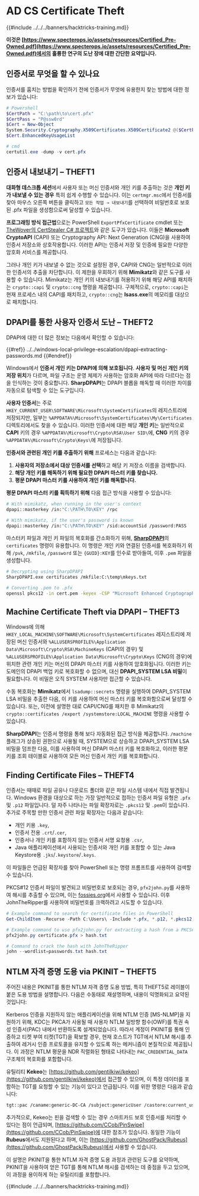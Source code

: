 # AD CS Certificate Theft

{{#include ../../../banners/hacktricks-training.md}}

**이것은 [https://www.specterops.io/assets/resources/Certified_Pre-Owned.pdf](https://www.specterops.io/assets/resources/Certified_Pre-Owned.pdf)에서의 훌륭한 연구의 도난 장에 대한 간단한 요약입니다.**

## 인증서로 무엇을 할 수 있나요

인증서를 훔치는 방법을 확인하기 전에 인증서가 무엇에 유용한지 찾는 방법에 대한 정보가 있습니다:
```powershell
# Powershell
$CertPath = "C:\path\to\cert.pfx"
$CertPass = "P@ssw0rd"
$Cert = New-Object
System.Security.Cryptography.X509Certificates.X509Certificate2 @($CertPath, $CertPass)
$Cert.EnhancedKeyUsageList

# cmd
certutil.exe -dump -v cert.pfx
```
## 인증서 내보내기 – THEFT1

**대화형 데스크톱 세션**에서 사용자 또는 머신 인증서와 개인 키를 추출하는 것은 **개인 키가 내보낼 수 있는 경우** 특히 쉽게 수행할 수 있습니다. 이는 `certmgr.msc`에서 인증서를 찾아 마우스 오른쪽 버튼을 클릭하고 `모든 작업 → 내보내기`를 선택하여 비밀번호로 보호된 .pfx 파일을 생성함으로써 달성할 수 있습니다.

**프로그래밍 방식 접근법**으로는 PowerShell `ExportPfxCertificate` cmdlet 또는 [TheWover의 CertStealer C# 프로젝트](https://github.com/TheWover/CertStealer)와 같은 도구가 있습니다. 이들은 **Microsoft CryptoAPI** (CAPI) 또는 Cryptography API: Next Generation (CNG)을 사용하여 인증서 저장소와 상호작용합니다. 이러한 API는 인증서 저장 및 인증에 필요한 다양한 암호화 서비스를 제공합니다.

그러나 개인 키가 내보낼 수 없는 것으로 설정된 경우, CAPI와 CNG는 일반적으로 이러한 인증서의 추출을 차단합니다. 이 제한을 우회하기 위해 **Mimikatz**와 같은 도구를 사용할 수 있습니다. Mimikatz는 개인 키의 내보내기를 허용하기 위해 해당 API를 패치하는 `crypto::capi` 및 `crypto::cng` 명령을 제공합니다. 구체적으로, `crypto::capi`는 현재 프로세스 내의 CAPI를 패치하고, `crypto::cng`는 **lsass.exe**의 메모리를 대상으로 패치합니다.

## DPAPI를 통한 사용자 인증서 도난 – THEFT2

DPAPI에 대한 더 많은 정보는 다음에서 확인할 수 있습니다:

{{#ref}}
../../windows-local-privilege-escalation/dpapi-extracting-passwords.md
{{#endref}}

Windows에서 **인증서 개인 키는 DPAPI에 의해 보호됩니다**. **사용자 및 머신 개인 키의 저장 위치**가 다르며, 파일 구조는 운영 체제가 사용하는 암호화 API에 따라 다르다는 점을 인식하는 것이 중요합니다. **SharpDPAPI**는 DPAPI 블롭을 해독할 때 이러한 차이를 자동으로 탐색할 수 있는 도구입니다.

**사용자 인증서**는 주로 `HKEY_CURRENT_USER\SOFTWARE\Microsoft\SystemCertificates`의 레지스트리에 저장되지만, 일부는 `%APPDATA%\Microsoft\SystemCertificates\My\Certificates` 디렉토리에서도 찾을 수 있습니다. 이러한 인증서에 대한 해당 **개인 키**는 일반적으로 **CAPI** 키의 경우 `%APPDATA%\Microsoft\Crypto\RSA\User SID\`에, **CNG** 키의 경우 `%APPDATA%\Microsoft\Crypto\Keys\`에 저장됩니다.

**인증서와 관련된 개인 키를 추출하기 위해** 프로세스는 다음과 같습니다:

1. **사용자의 저장소에서 대상 인증서를 선택**하고 해당 키 저장소 이름을 검색합니다.
2. **해당 개인 키를 해독하기 위해 필요한 DPAPI 마스터 키를 찾습니다.**
3. **평문 DPAPI 마스터 키를 사용하여 개인 키를 해독합니다.**

**평문 DPAPI 마스터 키를 획득하기 위해** 다음 접근 방식을 사용할 수 있습니다:
```bash
# With mimikatz, when running in the user's context
dpapi::masterkey /in:"C:\PATH\TO\KEY" /rpc

# With mimikatz, if the user's password is known
dpapi::masterkey /in:"C:\PATH\TO\KEY" /sid:accountSid /password:PASS
```
마스터키 파일과 개인 키 파일의 복호화를 간소화하기 위해, [**SharpDPAPI**](https://github.com/GhostPack/SharpDPAPI)의 `certificates` 명령이 유용합니다. 이 명령은 개인 키와 연결된 인증서를 복호화하기 위해 `/pvk`, `/mkfile`, `/password` 또는 `{GUID}:KEY`를 인수로 받아들여, 이후 `.pem` 파일을 생성합니다.
```bash
# Decrypting using SharpDPAPI
SharpDPAPI.exe certificates /mkfile:C:\temp\mkeys.txt

# Converting .pem to .pfx
openssl pkcs12 -in cert.pem -keyex -CSP "Microsoft Enhanced Cryptographic Provider v1.0" -export -out cert.pfx
```
## Machine Certificate Theft via DPAPI – THEFT3

Windows에 의해 `HKEY_LOCAL_MACHINE\SOFTWARE\Microsoft\SystemCertificates` 레지스트리에 저장된 머신 인증서와 `%ALLUSERSPROFILE%\Application Data\Microsoft\Crypto\RSA\MachineKeys` (CAPI의 경우) 및 `%ALLUSERSPROFILE%\Application Data\Microsoft\Crypto\Keys` (CNG의 경우)에 위치한 관련 개인 키는 머신의 DPAPI 마스터 키를 사용하여 암호화됩니다. 이러한 키는 도메인의 DPAPI 백업 키로 복호화할 수 없으며, 대신 **DPAPI_SYSTEM LSA 비밀**이 필요합니다. 이 비밀은 오직 SYSTEM 사용자만 접근할 수 있습니다.

수동 복호화는 **Mimikatz**에서 `lsadump::secrets` 명령을 실행하여 DPAPI_SYSTEM LSA 비밀을 추출한 다음, 이 키를 사용하여 머신 마스터 키를 복호화함으로써 달성할 수 있습니다. 또는, 이전에 설명한 대로 CAPI/CNG를 패치한 후 Mimikatz의 `crypto::certificates /export /systemstore:LOCAL_MACHINE` 명령을 사용할 수 있습니다.

**SharpDPAPI**는 인증서 명령을 통해 보다 자동화된 접근 방식을 제공합니다. `/machine` 플래그가 상승된 권한으로 사용될 때, SYSTEM으로 상승하고 DPAPI_SYSTEM LSA 비밀을 덤프한 다음, 이를 사용하여 머신 DPAPI 마스터 키를 복호화하고, 이러한 평문 키를 조회 테이블로 사용하여 모든 머신 인증서 개인 키를 복호화합니다.

## Finding Certificate Files – THEFT4

인증서는 때때로 파일 공유나 다운로드 폴더와 같은 파일 시스템 내에서 직접 발견됩니다. Windows 환경을 대상으로 하는 가장 일반적으로 접하는 인증서 파일 유형은 `.pfx` 및 `.p12` 파일입니다. 덜 자주 나타나는 파일 확장자로는 `.pkcs12` 및 `.pem`이 있습니다. 추가로 주목할 만한 인증서 관련 파일 확장자는 다음과 같습니다:

- 개인 키용 `.key`,
- 인증서 전용 `.crt`/`.cer`,
- 인증서나 개인 키를 포함하지 않는 인증서 서명 요청용 `.csr`,
- Java 애플리케이션에서 사용되는 인증서와 개인 키를 포함할 수 있는 Java Keystore용 `.jks`/`.keystore`/`.keys`.

이 파일들은 언급된 확장자를 찾아 PowerShell 또는 명령 프롬프트를 사용하여 검색할 수 있습니다.

PKCS#12 인증서 파일이 발견되고 비밀번호로 보호되는 경우, `pfx2john.py`를 사용하여 해시를 추출할 수 있으며, 이는 [fossies.org](https://fossies.org/dox/john-1.9.0-jumbo-1/pfx2john_8py_source.html)에서 사용할 수 있습니다. 이후 JohnTheRipper를 사용하여 비밀번호를 크랙하려고 시도할 수 있습니다.
```powershell
# Example command to search for certificate files in PowerShell
Get-ChildItem -Recurse -Path C:\Users\ -Include *.pfx, *.p12, *.pkcs12, *.pem, *.key, *.crt, *.cer, *.csr, *.jks, *.keystore, *.keys

# Example command to use pfx2john.py for extracting a hash from a PKCS#12 file
pfx2john.py certificate.pfx > hash.txt

# Command to crack the hash with JohnTheRipper
john --wordlist=passwords.txt hash.txt
```
## NTLM 자격 증명 도용 via PKINIT – THEFT5

주어진 내용은 PKINIT를 통한 NTLM 자격 증명 도용 방법, 특히 THEFT5로 레이블이 붙은 도용 방법을 설명합니다. 다음은 수동태로 재설명하며, 내용이 익명화되고 요약된 것입니다:

Kerberos 인증을 지원하지 않는 애플리케이션을 위해 NTLM 인증 [MS-NLMP]을 지원하기 위해, KDC는 PKCA가 사용될 때 사용자 NTLM 일방향 함수(OWF)를 특권 속성 인증서(PAC) 내에서 반환하도록 설계되었습니다. 따라서 계정이 PKINIT를 통해 인증하고 티켓 부여 티켓(TGT)을 확보할 경우, 현재 호스트가 TGT에서 NTLM 해시를 추출하여 레거시 인증 프로토콜을 유지할 수 있도록 하는 메커니즘이 본질적으로 제공됩니다. 이 과정은 NTLM 평문을 NDR 직렬화된 형태로 나타내는 `PAC_CREDENTIAL_DATA` 구조체의 복호화를 포함합니다.

유틸리티 **Kekeo**는 [https://github.com/gentilkiwi/kekeo](https://github.com/gentilkiwi/kekeo)에서 접근할 수 있으며, 이 특정 데이터를 포함하는 TGT를 요청할 수 있는 기능이 있다고 언급됩니다. 이를 위한 명령은 다음과 같습니다:
```bash
tgt::pac /caname:generic-DC-CA /subject:genericUser /castore:current_user /domain:domain.local
```
추가적으로, Kekeo는 핀을 검색할 수 있는 경우 스마트카드 보호 인증서를 처리할 수 있다는 점이 언급되며, [https://github.com/CCob/PinSwipe](https://github.com/CCob/PinSwipe)에 대한 참조가 있습니다. 동일한 기능이 **Rubeus**에서도 지원된다고 하며, 이는 [https://github.com/GhostPack/Rubeus](https://github.com/GhostPack/Rubeus)에서 사용할 수 있습니다.

이 설명은 PKINIT을 통한 NTLM 자격 증명 도용 과정과 관련된 도구를 요약하며, PKINIT을 사용하여 얻은 TGT를 통해 NTLM 해시를 검색하는 데 중점을 두고 있으며, 이 과정을 용이하게 하는 유틸리티를 포함합니다.

{{#include ../../../banners/hacktricks-training.md}}
